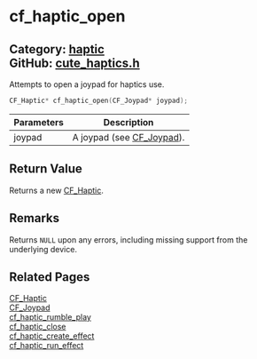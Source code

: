 [](../header.md ':include')

# cf_haptic_open

Category: [haptic](https://github.com/RandyGaul/cute_framework/blob/master/docs/api_reference?id=haptic)  
GitHub: [cute_haptics.h](https://github.com/RandyGaul/cute_framework/blob/master/include/cute_haptics.h)  
---

Attempts to open a joypad for haptics use.

```cpp
CF_Haptic* cf_haptic_open(CF_Joypad* joypad);
```

Parameters | Description
--- | ---
joypad | A joypad (see [CF_Joypad](https://github.com/RandyGaul/cute_framework/blob/master/docs/input/cf_joypad.md)).

## Return Value

Returns a new [CF_Haptic](https://github.com/RandyGaul/cute_framework/blob/master/docs/haptic/cf_haptic.md).

## Remarks

Returns `NULL` upon any errors, including missing support from the underlying device.

## Related Pages

[CF_Haptic](https://github.com/RandyGaul/cute_framework/blob/master/docs/haptic/cf_haptic.md)  
[CF_Joypad](https://github.com/RandyGaul/cute_framework/blob/master/docs/input/cf_joypad.md)  
[cf_haptic_rumble_play](https://github.com/RandyGaul/cute_framework/blob/master/docs/haptic/cf_haptic_rumble_play.md)  
[cf_haptic_close](https://github.com/RandyGaul/cute_framework/blob/master/docs/haptic/cf_haptic_close.md)  
[cf_haptic_create_effect](https://github.com/RandyGaul/cute_framework/blob/master/docs/haptic/cf_haptic_create_effect.md)  
[cf_haptic_run_effect](https://github.com/RandyGaul/cute_framework/blob/master/docs/haptic/cf_haptic_run_effect.md)  
